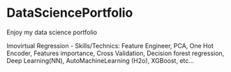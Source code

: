 # DataSciencePortfolio
Enjoy my data science portfolio

Imovirtual Regression - Skills/Technics: Feature Engineer, PCA, One Hot Encoder, Features importance, Cross Validation, 
Decision forest regression, Deep Learning(NN), AutoMachineLearning (H2o), XGBoost, etc...
